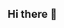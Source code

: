 ## Hi there 👋

<!--
**jack8chan/jack8chan** is a ✨ _special_ ✨ repository because its `README.md` (this file) appears on your GitHub profile.

欢迎来到我的GitHub主页！我是一名管理科学与工程专业的学生，热衷于机器学习和数据分析相关工作，并致力于通过代码和创新来解决问题。在这里，你可以找到我参与的各种项目和作品。

### 关于我
- 🌱 **我正在学习的技术**:机器学习,例如Python、人工智能等。
- 🤔 **我需要帮助的地方**：目前我在[机器学习]上遇到了一些挑战，希望有经验的朋友能提供指导。
- 💬 **问我关于**：[数据分析]，例如数据分析、机器学习等。
- 📫 **如何联系我**：你可以通过在GitHub上直接给我留言。
### 我的技能

- **编程语言**：Python、R、C


### 如何贡献

如果你对我的项目感兴趣，或者想参与开源项目，欢迎随时向我提交Pull Request或Issue。我会尽力回复每一条反馈，让我们一起让这个世界变得更美好！
